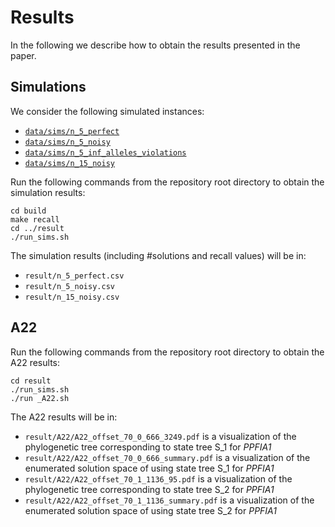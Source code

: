 # Results

In the following we describe how to obtain the results presented in the paper.

## Simulations

We consider the following simulated instances:

* [`data/sims/n_5_perfect`](../data/sims/n_5_perfect)
* [`data/sims/n_5_noisy`](../data/sims/n_5_noisy)
* [`data/sims/n_5_inf_alleles_violations`](../data/sims/n_5_inf_alleles_violations)
* [`data/sims/n_15_noisy`](../data/sims/n_15_noisy)

Run the following commands from the repository root directory to obtain the simulation results:

	cd build
	make recall
    cd ../result
    ./run_sims.sh
    
The simulation results (including #solutions and recall values) will be in:

* `result/n_5_perfect.csv`
* `result/n_5_noisy.csv`
* `result/n_15_noisy.csv`

## A22

Run the following commands from the repository root directory to obtain the A22 results:

    cd result
    ./run_sims.sh
    ./run _A22.sh
    
The A22 results will be in:

* `result/A22/A22_offset_70_0_666_3249.pdf` is a visualization of the phylogenetic tree corresponding to state tree S_1 for *PPFIA1*
* `result/A22/A22_offset_70_0_666_summary.pdf` is a visualization of the enumerated solution space of using state tree S_1 for *PPFIA1*
* `result/A22/A22_offset_70_1_1136_95.pdf` is a visualization of the phylogenetic tree corresponding to state tree S_2 for *PPFIA1*
* `result/A22/A22_offset_70_1_1136_summary.pdf` is a visualization of the enumerated solution space of using state tree S_2 for *PPFIA1*
